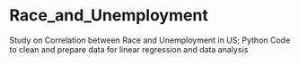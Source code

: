 # Race_and_Unemployment
Study on Correlation between Race and Unemployment in US; Python Code to clean and prepare data for linear regression and data analysis
